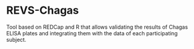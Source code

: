 # REVS-Chagas
Tool based on REDCap and R that allows validating the results of Chagas ELISA plates and integrating them with the data of each participating subject.
